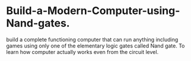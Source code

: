 # Build-a-Modern-Computer-using-Nand-gates.
build a complete functioning computer that can run anything including games using only one of the elementary logic gates called Nand gate. To learn how computer actually works even from the circuit level.
